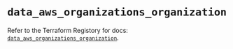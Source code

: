 # `data_aws_organizations_organization`

Refer to the Terraform Registory for docs: [`data_aws_organizations_organization`](https://registry.terraform.io/providers/hashicorp/aws/5.8.0/docs/data-sources/organizations_organization).
